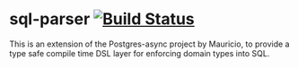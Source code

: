 # sql-parser [![Build Status](https://travis-ci.org/outworkers/sql-parser.svg?branch=master)](https://travis-ci.org/outworkers/sql-parser)



This is an extension of the Postgres-async project by Mauricio, to provide a type
safe compile time DSL layer for enforcing domain types into SQL.
